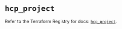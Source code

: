 # `hcp_project`

Refer to the Terraform Registry for docs: [`hcp_project`](https://registry.terraform.io/providers/hashicorp/hcp/0.82.0/docs/resources/project).
